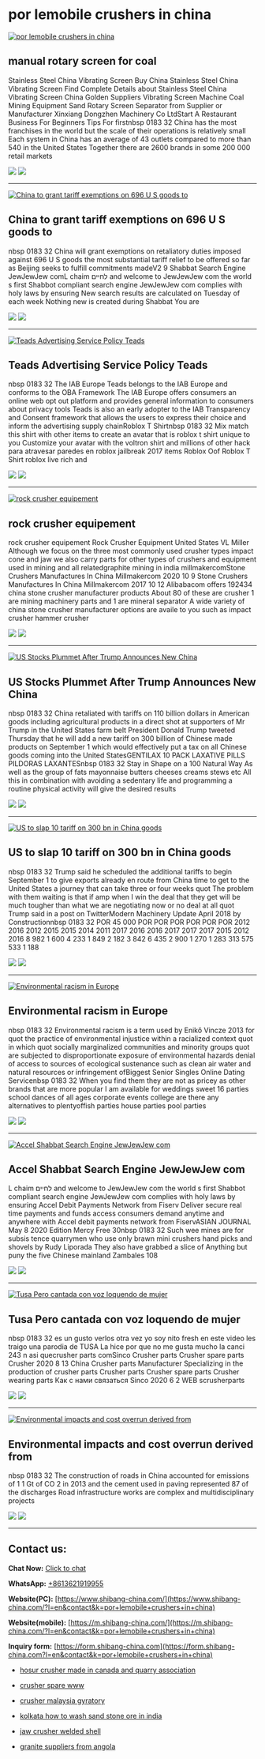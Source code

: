 # por lemobile crushers in china

<a href="https://swt.shibang-china.com/?l=en&img&k=por+lemobile+crushers+in+china" target="_blank">![por lemobile crushers in china](http://static.shibang-china.com/all-800x300/1228.jpg)</a>

## manual rotary screen for coal
Stainless Steel China Vibrating Screen Buy China Stainless Steel China Vibrating Screen Find Complete Details about Stainless Steel China Vibrating Screen China Golden Suppliers Vibrating Screen Machine Coal Mining Equipment Sand Rotary Screen Separator from Supplier or Manufacturer Xinxiang Dongzhen Machinery Co LtdStart A Restaurant Business For Beginners Tips For firstnbsp 0183 32 China has the most franchises in the world but the scale of their operations is relatively small Each system in China has an average of 43 outlets compared to more than 540 in the United States Together there are 2600 brands in some 200 000 retail markets


<a href="https://whatsapp.shibangsoft.com/WhatsApp.php" target="_blank" title="WhatsApp">![](http://static.shibang-china.com/icon/whatsapp.png)</a> <a href="https://swt.shibang-china.com/?l=en&icon&k=por+lemobile+crushers+in+china" target="_blank">![](http://static.shibang-china.com/icon/chat-en.png)</a>

---

<a href="https://swt.shibang-china.com/?l=en&img&k=por+lemobile+crushers+in+china" target="_blank">![China to grant tariff exemptions on 696 U S goods to](http://static.shibang-china.com/all-800x300/775.jpg)</a>

## China to grant tariff exemptions on 696 U S goods to
nbsp 0183 32 China will grant exemptions on retaliatory duties imposed against 696 U S goods the most substantial tariff relief to be offered so far as Beijing seeks to fulfill commitments madeV2 9 Shabbat Search Engine JewJewJew comL chaim לחיים and welcome to JewJewJew com the world s first Shabbot compliant search engine JewJewJew com complies with holy laws by ensuring New search results are calculated on Tuesday of each week Nothing new is created during Shabbat You are


<a href="https://whatsapp.shibangsoft.com/WhatsApp.php" target="_blank" title="WhatsApp">![](http://static.shibang-china.com/icon/whatsapp.png)</a> <a href="https://swt.shibang-china.com/?l=en&icon&k=por+lemobile+crushers+in+china" target="_blank">![](http://static.shibang-china.com/icon/chat-en.png)</a>

---

<a href="https://swt.shibang-china.com/?l=en&img&k=por+lemobile+crushers+in+china" target="_blank">![Teads Advertising Service Policy Teads](http://static.shibang-china.com/all-800x300/294.jpg)</a>

## Teads Advertising Service Policy Teads
nbsp 0183 32 The IAB Europe Teads belongs to the IAB Europe and conforms to the OBA Framework The IAB Europe offers consumers an online web opt out platform and provides general information to consumers about privacy tools Teads is also an early adopter to the IAB Transparency and Consent framework that allows the users to express their choice and inform the advertising supply chainRoblox T Shirtnbsp 0183 32 Mix match this shirt with other items to create an avatar that is roblox t shirt unique to you Customize your avatar with the voltron shirt and millions of other hack para atravesar paredes en roblox jailbreak 2017 items Roblox Oof Roblox T Shirt roblox live rich and


<a href="https://whatsapp.shibangsoft.com/WhatsApp.php" target="_blank" title="WhatsApp">![](http://static.shibang-china.com/icon/whatsapp.png)</a> <a href="https://swt.shibang-china.com/?l=en&icon&k=por+lemobile+crushers+in+china" target="_blank">![](http://static.shibang-china.com/icon/chat-en.png)</a>

---

<a href="https://swt.shibang-china.com/?l=en&img&k=por+lemobile+crushers+in+china" target="_blank">![rock crusher equipement](http://static.shibang-china.com/all-800x300/754.jpg)</a>

## rock crusher equipement
rock crusher equipement Rock Crusher Equipment United States VL Miller Although we focus on the three most commonly used crusher types impact cone and jaw we also carry parts for other types of crushers and equipment used in mining and all relatedgraphite mining in india millmakercomStone Crushers Manufactures In China Millmakercom 2020 10 9 Stone Crushers Manufactures In China Millmakercom 2017 10 12 Alibabacom offers 192434 china stone crusher manufacturer products About 80 of these are crusher 1 are mining machinery parts and 1 are mineral separator A wide variety of china stone crusher manufacturer options are availe to you such as impact crusher hammer crusher


<a href="https://whatsapp.shibangsoft.com/WhatsApp.php" target="_blank" title="WhatsApp">![](http://static.shibang-china.com/icon/whatsapp.png)</a> <a href="https://swt.shibang-china.com/?l=en&icon&k=por+lemobile+crushers+in+china" target="_blank">![](http://static.shibang-china.com/icon/chat-en.png)</a>

---

<a href="https://swt.shibang-china.com/?l=en&img&k=por+lemobile+crushers+in+china" target="_blank">![US Stocks Plummet After Trump Announces New China](http://static.shibang-china.com/all-800x300/13.jpg)</a>

## US Stocks Plummet After Trump Announces New China
nbsp 0183 32 China retaliated with tariffs on 110 billion dollars in American goods including agricultural products in a direct shot at supporters of Mr Trump in the United States farm belt President Donald Trump tweeted Thursday that he will add a new tariff on 300 billion of Chinese made products on September 1 which would effectively put a tax on all Chinese goods coming into the United StatesGENTILAX 10 PACK LAXATIVE PILLS PILDORAS LAXANTESnbsp 0183 32 Stay in Shape on a 100 Natural Way As well as the group of fats mayonnaise butters cheeses creams stews etc All this in combination with avoiding a sedentary life and programming a routine physical activity will give the desired results


<a href="https://whatsapp.shibangsoft.com/WhatsApp.php" target="_blank" title="WhatsApp">![](http://static.shibang-china.com/icon/whatsapp.png)</a> <a href="https://swt.shibang-china.com/?l=en&icon&k=por+lemobile+crushers+in+china" target="_blank">![](http://static.shibang-china.com/icon/chat-en.png)</a>

---

<a href="https://swt.shibang-china.com/?l=en&img&k=por+lemobile+crushers+in+china" target="_blank">![US to slap 10 tariff on 300 bn in China goods](http://static.shibang-china.com/all-800x300/1038.jpg)</a>

## US to slap 10 tariff on 300 bn in China goods
nbsp 0183 32 Trump said he scheduled the additional tariffs to begin September 1 to give exports already en route from China time to get to the United States a journey that can take three or four weeks quot The problem with them waiting is that if amp when I win the deal that they get will be much tougher than what we are negotiating now or no deal at all quot Trump said in a post on TwitterModern Machinery Update April 2018 by Constructionnbsp 0183 32 POR 45 000 POR POR POR POR POR POR 2012 2016 2012 2015 2015 2014 2011 2017 2016 2016 2017 2017 2017 2015 2012 2016 8 982 1 600 4 233 1 849 2 182 3 842 6 435 2 900 1 270 1 283 313 575 533 1 188


<a href="https://whatsapp.shibangsoft.com/WhatsApp.php" target="_blank" title="WhatsApp">![](http://static.shibang-china.com/icon/whatsapp.png)</a> <a href="https://swt.shibang-china.com/?l=en&icon&k=por+lemobile+crushers+in+china" target="_blank">![](http://static.shibang-china.com/icon/chat-en.png)</a>

---

<a href="https://swt.shibang-china.com/?l=en&img&k=por+lemobile+crushers+in+china" target="_blank">![Environmental racism in Europe](http://static.shibang-china.com/all-800x300/1016.jpg)</a>

## Environmental racism in Europe
nbsp 0183 32 Environmental racism is a term used by Enikő Vincze 2013 for quot the practice of environmental injustice within a racialized context quot in which quot socially marginalized communities and minority groups quot are subjected to disproportionate exposure of environmental hazards denial of access to sources of ecological sustenance such as clean air water and natural resources or infringement of﻿Biggest Senior Singles Online Dating Servicenbsp 0183 32 When you find them they are not as pricey as other brands that are more popular I am available for weddings sweet 16 parties school dances of all ages corporate events college are there any alternatives to plentyoffish parties house parties pool parties


<a href="https://whatsapp.shibangsoft.com/WhatsApp.php" target="_blank" title="WhatsApp">![](http://static.shibang-china.com/icon/whatsapp.png)</a> <a href="https://swt.shibang-china.com/?l=en&icon&k=por+lemobile+crushers+in+china" target="_blank">![](http://static.shibang-china.com/icon/chat-en.png)</a>

---

<a href="https://swt.shibang-china.com/?l=en&img&k=por+lemobile+crushers+in+china" target="_blank">![Accel Shabbat Search Engine JewJewJew com](http://static.shibang-china.com/all-800x300/819.jpg)</a>

## Accel Shabbat Search Engine JewJewJew com
L chaim לחיים and welcome to JewJewJew com the world s first Shabbot compliant search engine JewJewJew com complies with holy laws by ensuring Accel Debit Payments Network from Fiserv Deliver secure real time payments and funds access consumers demand anytime and anywhere with Accel debit payments network from FiservASIAN JOURNAL May 8 2020 Edition Mercy Free 30nbsp 0183 32 Such wee mines are for subsis tence quarrymen who use only brawn mini crushers hand picks and shovels by Rudy Liporada They also have grabbed a slice of Anything but puny the five Chinese mainland Zambales 108


<a href="https://whatsapp.shibangsoft.com/WhatsApp.php" target="_blank" title="WhatsApp">![](http://static.shibang-china.com/icon/whatsapp.png)</a> <a href="https://swt.shibang-china.com/?l=en&icon&k=por+lemobile+crushers+in+china" target="_blank">![](http://static.shibang-china.com/icon/chat-en.png)</a>

---

<a href="https://swt.shibang-china.com/?l=en&img&k=por+lemobile+crushers+in+china" target="_blank">![Tusa Pero cantada con voz loquendo de mujer](http://static.shibang-china.com/all-800x300/166.jpg)</a>

## Tusa Pero cantada con voz loquendo de mujer
nbsp 0183 32 es un gusto verlos otra vez yo soy nito fresh en este video les traigo una parodia de TUSA La hice por que no me gusta mucho la canci 243 n asi quecrusher parts comSinco Crusher parts Crusher spare parts Crusher 2020 8 13 China Crusher parts Manufacturer Specializing in the production of crusher parts Crusher parts Crusher spare parts Crusher wearing parts Как с нами связаться Sinco 2020 6 2 WEB scrusherparts


<a href="https://whatsapp.shibangsoft.com/WhatsApp.php" target="_blank" title="WhatsApp">![](http://static.shibang-china.com/icon/whatsapp.png)</a> <a href="https://swt.shibang-china.com/?l=en&icon&k=por+lemobile+crushers+in+china" target="_blank">![](http://static.shibang-china.com/icon/chat-en.png)</a>

---

<a href="https://swt.shibang-china.com/?l=en&img&k=por+lemobile+crushers+in+china" target="_blank">![Environmental impacts and cost overrun derived from](http://static.shibang-china.com/all-800x300/39.jpg)</a>

## Environmental impacts and cost overrun derived from
nbsp 0183 32 The construction of roads in China accounted for emissions of 1 1 Gt of CO 2 in 2013 and the cement used in paving represented 87 of the discharges Road infrastructure works are complex and multidisciplinary projects

<a href="https://whatsapp.shibangsoft.com/WhatsApp.php" target="_blank" title="WhatsApp">![](http://static.shibang-china.com/icon/whatsapp.png)</a> <a href="https://swt.shibang-china.com/?l=en&icon&k=por+lemobile+crushers+in+china" target="_blank">![](http://static.shibang-china.com/icon/chat-en.png)</a>

---
## Contact us:

**Chat Now:** [Click to chat](https://swt.shibang-china.com?l=en&contact&k=por+lemobile+crushers+in+china)

**WhatsApp:**  [+8613621919955](https://whatsapp.shibangsoft.com/WhatsApp.php)

**Website(PC):** [https://www.shibang-china.com/](https://www.shibang-china.com/?l=en&contact&k=por+lemobile+crushers+in+china)

**Website(mobile):** [https://m.shibang-china.com/](https://m.shibang-china.com/?l=en&contact&k=por+lemobile+crushers+in+china)

**Inquiry form:** [https://form.shibang-china.com](https://form.shibang-china.com?l=en&contact&k=por+lemobile+crushers+in+china)

* [hosur crusher made in canada and quarry association](../168/hosur%20crusher%20made%20in%20canada%20and%20quarry%20association.md)

* [crusher spare www](../166/crusher%20spare%20www.md)

* [crusher malaysia gyratory](../168/crusher%20malaysia%20gyratory.md)

* [kolkata how to wash sand stone ore in india](../168/kolkata%20how%20to%20wash%20sand%20stone%20ore%20in%20india.md)

* [jaw crusher welded shell](../170/jaw%20crusher%20welded%20shell.md)

* [granite suppliers from angola](../164/granite%20suppliers%20from%20angola.md)